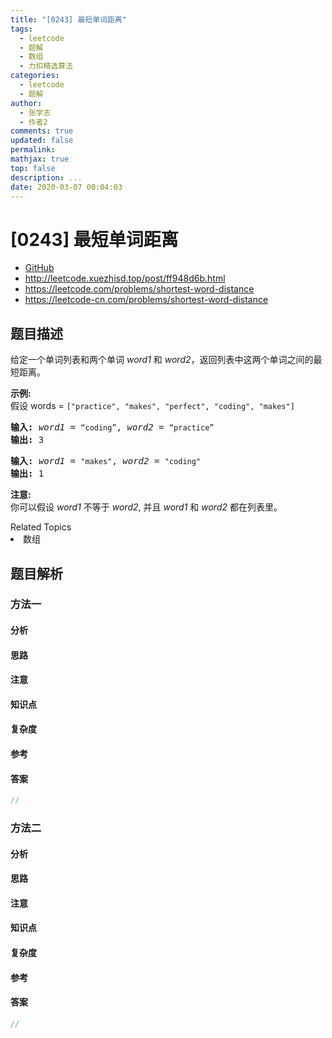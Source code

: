 ```yaml
---
title: "[0243] 最短单词距离"
tags:
  - leetcode
  - 题解
  - 数组
  - 力扣精选算法
categories:
  - leetcode
  - 题解
author:
  - 张学志
  - 作者2
comments: true
updated: false
permalink:
mathjax: true
top: false
description: ...
date: 2020-03-07 00:04:03
---
```



# [0243] 最短单词距离
* [GitHub](https://github.com/algoboy101/LeetCodeCrowdsource/tree/master/_posts/QA/%5B0243%5D%20%E6%9C%80%E7%9F%AD%E5%8D%95%E8%AF%8D%E8%B7%9D%E7%A6%BB.md)
* http://leetcode.xuezhisd.top/post/ff948d6b.html
* https://leetcode.com/problems/shortest-word-distance
* https://leetcode-cn.com/problems/shortest-word-distance


## 题目描述

<p>给定一个单词列表和两个单词 <em>word1</em> 和 <em>word2</em>，返回列表中这两个单词之间的最短距离。</p>

<p><strong>示例:</strong><br>
假设 words = <code>[&quot;practice&quot;, &quot;makes&quot;, &quot;perfect&quot;, &quot;coding&quot;, &quot;makes&quot;]</code></p>

<pre><strong>输入:</strong> <em>word1</em> = <code>&ldquo;coding&rdquo;</code>, <em>word2</em> = <code>&ldquo;practice&rdquo;</code>
<strong>输出:</strong> 3
</pre>

<pre><strong>输入:</strong> <em>word1</em> = <code>&quot;makes&quot;</code>, <em>word2</em> = <code>&quot;coding&quot;</code>
<strong>输出:</strong> 1
</pre>

<p><strong>注意:</strong><br>
你可以假设 <em>word1</em> 不等于 <em>word2</em>, 并且 <em>word1</em> 和 <em>word2</em> 都在列表里。</p>
<div><div>Related Topics</div><div><li>数组</li></div></div>


## 题目解析


### 方法一

#### 分析

#### 思路

#### 注意

#### 知识点

#### 复杂度

#### 参考

#### 答案

```cpp
//
```


### 方法二

#### 分析

#### 思路

#### 注意

#### 知识点

#### 复杂度

#### 参考

#### 答案

```cpp
//
```


